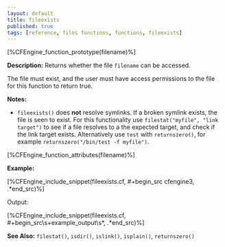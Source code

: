 ```yaml
---
layout: default
title: fileexists
published: true
tags: [reference, files functions, functions, fileexists]
---
```


[%CFEngine_function_prototype(filename)%]

**Description:** Returns whether the file `filename` can be accessed.

The file must exist, and the user must have access permissions to the file for
this function to return true.

**Notes:**

- `fileexists()` does **not** resolve symlinks. If a broken symlink exists, the
  file is seen to exist. For this functionality use `filestat("myfile", "link target")`
  to see if a file resolves to a the expected target, and check if the
  link target exists. Alternatively use `test` with `returnszero()`, for example
  `returnszero("/bin/test -f myfile")`.

[%CFEngine_function_attributes(filename)%]

**Example:**

[%CFEngine_include_snippet(fileexists.cf, #\+begin_src cfengine3, .*end_src)%]

Output:

[%CFEngine_include_snippet(fileexists.cf, #\+begin_src\s+example_output\s*, .*end_src)%]

**See Also:** `filestat()`, `isdir()`, `islink()`, `isplain()`, `returnszero()`
